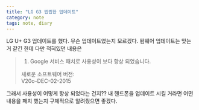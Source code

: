 ```yaml
---
title: "LG G3 찝찝한 업데이트"
category: note
tags: note, diary
---
```


LG U+ G3 업데이트를 했다. 무슨 업데이트였는지 모르겠다. 펌웨어 업데이트는 맞는 거 같긴 한데 다만 적혀있던 내용은

> 1. Google 서비스 패치로 사용성이 보다 향상 되었습니다.  
>  
> 새로운 소프트웨어 버전:  
> V20o-DEC-02-2015  

그래서 사용성이 어떻게 향상 되었다는 건지?? 내 핸드폰을 업데이트 시킬 거라면 어떤 내용을 패치 했는지 구체적으로 알려줬으면 좋겠다.
